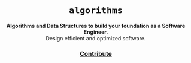 <div align="center">
  <h1><code>algorithms</code></h1>

  <strong>Algorithms and Data Structures to build your foundation as a Software Engineer.</strong>
  <br>
  Design efficient and optimized software.

  <h3>
    <a href="https://github.com/unobatbayar/algorithms/pull/new/master">Contribute</a>
  </h3>
</div>


